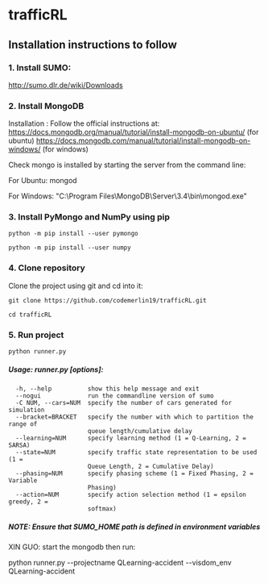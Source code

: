 # trafficRL

## Installation instructions to follow

### 1. Install SUMO:

  http://sumo.dlr.de/wiki/Downloads

### 2. Install MongoDB

Installation :
Follow the official instructions at:
  https://docs.mongodb.org/manual/tutorial/install-mongodb-on-ubuntu/ (for ubuntu)
  https://docs.mongodb.com/manual/tutorial/install-mongodb-on-windows/ (for windows)

Check mongo is installed by starting the server from the command line:

For Ubuntu:
    mongod

For Windows:
    "C:\Program Files\MongoDB\Server\3.4\bin\mongod.exe"

### 3. Install PyMongo and NumPy using pip

    python -m pip install --user pymongo

    python -m pip install --user numpy


### 4. Clone repository

Clone the project using git and cd into it:

    git clone https://github.com/codemerlin19/trafficRL.git

    cd trafficRL

### 5. Run project

    python runner.py

##### Usage: runner.py [options]:

      -h, --help          show this help message and exit
      --nogui             run the commandline version of sumo
      -C NUM, --cars=NUM  specify the number of cars generated for simulation
      --bracket=BRACKET   specify the number with which to partition the range of
                          queue length/cumulative delay
      --learning=NUM      specify learning method (1 = Q-Learning, 2 = SARSA)
      --state=NUM         specify traffic state representation to be used (1 =
                          Queue Length, 2 = Cumulative Delay)
      --phasing=NUM       specify phasing scheme (1 = Fixed Phasing, 2 = Variable
                          Phasing)
      --action=NUM        specify action selection method (1 = epsilon greedy, 2 =
                          softmax)

##### NOTE: Ensure that SUMO_HOME path is defined in environment variables

XIN GUO:
start the mongodb then run:

python runner.py --projectname QLearning-accident --visdom_env QLearning-accident
